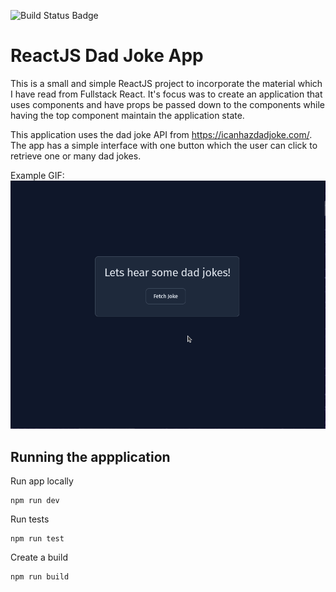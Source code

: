 ![Build Status Badge](https://github.com/josh-mchugh/reactjs-dad-joke-app/actions/workflows/main.yml/badge.svg)

# ReactJS Dad Joke App
This is a small and simple ReactJS project to incorporate the material which I have read from Fullstack React. It's focus was to create an application that uses components and have props be passed down to the components while having the top component maintain the application state.


This application uses the dad joke API from https://icanhazdadjoke.com/. The app has a simple interface with one button which the user can click to retrieve one or many dad jokes.


Example GIF:
![Example of ReactJS Dad Jokes](./documentation/example.gif)

## Running the appplication

Run app locally
```shell
npm run dev
```

Run tests
```shell
npm run test
```

Create a build
```shell
npm run build
```
